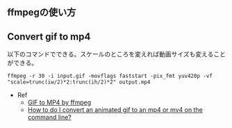 ## ffmpegの使い方

## Convert gif to mp4

以下のコマンドでできる。スケールのところを変えれば動画サイズも変えることができる。

```console
ffmpeg -r 30 -i input.gif -movflags faststart -pix_fmt yuv420p -vf "scale=trunc(iw/2)*2:trunc(ih/2)*2" output.mp4
```

* Ref
  * [GIF to MP4 by ffmpeg](https://www.clas.kitasato-u.ac.jp/~fujiwara/Mathematica/GIFtoMP4.html)
  * [How to do I convert an animated gif to an mp4 or mv4 on the command line?](https://unix.stackexchange.com/questions/40638/how-to-do-i-convert-an-animated-gif-to-an-mp4-or-mv4-on-the-command-line)

